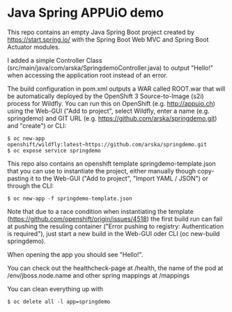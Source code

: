 # Java Spring APPUiO demo

This repo contains an empty Java Spring Boot project created by https://start.spring.io/ with the Spring Boot Web MVC and Spring Boot Actuator modules.

I added a simple Controller Class (src/main/java/com/arska/SpringdemoController.java) to output "Hello!" when accessing the application root instead of an error.

The build configuration in pom.xml outputs a WAR called ROOT.war that will be automatically deployed by the OpenShift 3 Source-to-Image (s2i) process for Wildfly.
You can run this on OpenShift (e.g. http://appuio.ch) using the Web-GUI ("Add to project", select Wildfly, enter a name (e.g. springdemo) and GIT URL (e.g. https://github.com/arska/springdemo.git) and "create") or CLI:
```
$ oc new-app openshift/wildfly:latest~https://github.com/arska/springdemo.git
$ oc expose service springdemo
```

This repo also contains an openshift template springdemo-template.json that you can use to instantiate the project, either manually though copy-pasting it to the Web-GUI ("Add to project", "Import YAML / JSON") or through the CLI:
```
$ oc new-app -f springdemo-template.json
```

Note that due to a race condition when instantiating the template (https://github.com/openshift/origin/issues/4518) the first build run can fail at pushing the resuling container ("Error pushing to registry: Authentication is required"), just start a new build in the Web-GUI oder CLI (oc new-build springdemo).

When opening the app you should see "Hello!".

You can check out the healthcheck-page at /health, the name of the pod at /env/jboss.node.name and other spring mappings at /mappings

You can clean everything up with
```
$ oc delete all -l app=springdemo
```

